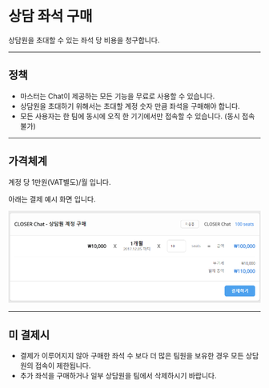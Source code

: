 # 상담 좌석 구매

상담원을 초대할 수 있는 좌석 당 비용을 청구합니다.

---

## 정책

* 마스터는 Chat이 제공하는 모든 기능을 무료로 사용할 수 있습니다.
* 상담원을 초대하기 위해서는 초대할 계정 숫자 만큼 좌석을 구매해야 합니다.
* 모든 사용자는 한 팀에 동시에 오직 한 기기에서만 접속할 수 있습니다. \(동시 접속 불가\)

---

## 가격체계

계정 당 1만원\(VAT별도\)/월 입니다.

아래는 결제 예시 화면 입니다.

![](/assets/agent_seats_purchase.png)

---

## 미 결제시

* 결제가 이루어지지 않아 구매한 좌석 수 보다 더 많은 팀원을 보유한 경우 모든 상담원의 접속이 제한됩니다.
* 추가 좌석을 구매하거나 일부 상담원을 팀에서 삭제하시기 바랍니다.



